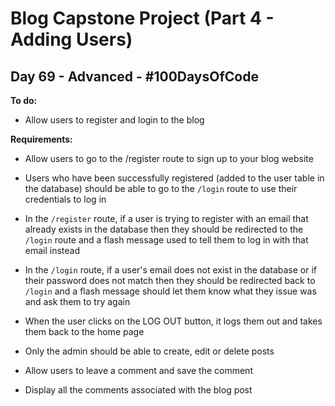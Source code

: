 # Blog Capstone Project (Part 4 - Adding Users)
## Day 69 - Advanced - \#100DaysOfCode

**To do:**
* Allow users to register and login to the blog

**Requirements:**
* Allow users to go to the /register route to sign up to your blog website

* Users who have been successfully registered (added to the user table in the database) should be able to go to the 
  `/login` route to use their credentials to log in
  
* In the `/register` route, if a user is trying to register with an email that already exists in the database then 
  they should be redirected to the `/login` route and a flash message used to tell them to log in with that email 
  instead
  
* In the `/login` route, if a user's email does not exist in the database or if their password does not match then 
  they should be redirected back to `/login` and a flash message should let them know what they issue was and ask 
  them to try again
  
* When the user clicks on the LOG OUT button, it logs them out and takes them back to the home page

* Only the admin should be able to create, edit or delete posts

* Allow users to leave a comment and save the comment

* Display all the comments associated with the blog post
